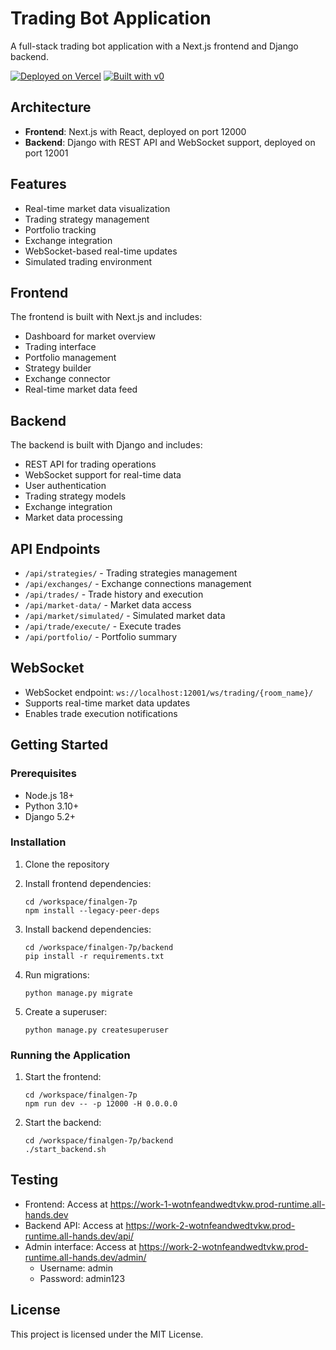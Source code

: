 # Trading Bot Application

A full-stack trading bot application with a Next.js frontend and Django backend.

[![Deployed on Vercel](https://img.shields.io/badge/Deployed%20on-Vercel-black?style=for-the-badge&logo=vercel)](https://vercel.com/barakamapundah-3777s-projects/v0-trading-bot-enhancements)
[![Built with v0](https://img.shields.io/badge/Built%20with-v0.dev-black?style=for-the-badge)](https://v0.dev/chat/projects/39vtidM30mh)

## Architecture

- **Frontend**: Next.js with React, deployed on port 12000
- **Backend**: Django with REST API and WebSocket support, deployed on port 12001

## Features

- Real-time market data visualization
- Trading strategy management
- Portfolio tracking
- Exchange integration
- WebSocket-based real-time updates
- Simulated trading environment

## Frontend

The frontend is built with Next.js and includes:

- Dashboard for market overview
- Trading interface
- Portfolio management
- Strategy builder
- Exchange connector
- Real-time market data feed

## Backend

The backend is built with Django and includes:

- REST API for trading operations
- WebSocket support for real-time data
- User authentication
- Trading strategy models
- Exchange integration
- Market data processing

## API Endpoints

- `/api/strategies/` - Trading strategies management
- `/api/exchanges/` - Exchange connections management
- `/api/trades/` - Trade history and execution
- `/api/market-data/` - Market data access
- `/api/market/simulated/` - Simulated market data
- `/api/trade/execute/` - Execute trades
- `/api/portfolio/` - Portfolio summary

## WebSocket

- WebSocket endpoint: `ws://localhost:12001/ws/trading/{room_name}/`
- Supports real-time market data updates
- Enables trade execution notifications

## Getting Started

### Prerequisites

- Node.js 18+
- Python 3.10+
- Django 5.2+

### Installation

1. Clone the repository
2. Install frontend dependencies:
   ```
   cd /workspace/finalgen-7p
   npm install --legacy-peer-deps
   ```

3. Install backend dependencies:
   ```
   cd /workspace/finalgen-7p/backend
   pip install -r requirements.txt
   ```

4. Run migrations:
   ```
   python manage.py migrate
   ```

5. Create a superuser:
   ```
   python manage.py createsuperuser
   ```

### Running the Application

1. Start the frontend:
   ```
   cd /workspace/finalgen-7p
   npm run dev -- -p 12000 -H 0.0.0.0
   ```

2. Start the backend:
   ```
   cd /workspace/finalgen-7p/backend
   ./start_backend.sh
   ```

## Testing

- Frontend: Access at https://work-1-wotnfeandwedtvkw.prod-runtime.all-hands.dev
- Backend API: Access at https://work-2-wotnfeandwedtvkw.prod-runtime.all-hands.dev/api/
- Admin interface: Access at https://work-2-wotnfeandwedtvkw.prod-runtime.all-hands.dev/admin/
  - Username: admin
  - Password: admin123

## License

This project is licensed under the MIT License.
